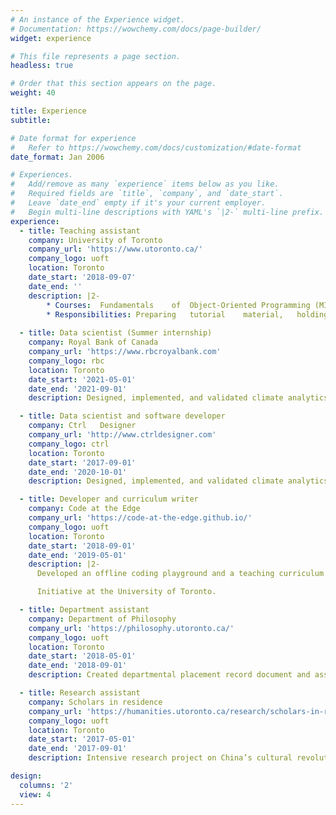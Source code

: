 ```yaml
---
# An instance of the Experience widget.
# Documentation: https://wowchemy.com/docs/page-builder/
widget: experience

# This file represents a page section.
headless: true

# Order that this section appears on the page.
weight: 40

title: Experience
subtitle:

# Date format for experience
#   Refer to https://wowchemy.com/docs/customization/#date-format
date_format: Jan 2006

# Experiences.
#   Add/remove as many `experience` items below as you like.
#   Required fields are `title`, `company`, and `date_start`.
#   Leave `date_end` empty if it's your current employer.
#   Begin multi-line descriptions with YAML's `|2-` multi-line prefix.
experience:
  - title: Teaching assistant
    company: University of Toronto
    company_url: 'https://www.utoronto.ca/'
    company_logo: uoft
    location: Toronto
    date_start: '2018-09-07'
    date_end: ''
    description: |2-        
        * Courses:	Fundamentals	of	Object-Oriented Programming	(MIE250);	Data	Modelling	(MIE253);	Introduction	to	Philosophy	(PHL101)
        * Responsibilities:	Preparing	tutorial	material,	holding	office	hours,	designing	and	marking assignments	and	exams.
        
  - title: Data scientist (Summer internship)
    company: Royal Bank of Canada
    company_url: 'https://www.rbcroyalbank.com'
    company_logo: rbc
    location: Toronto
    date_start: '2021-05-01'
    date_end: '2021-09-01'
    description: Designed, implemented, and validated climate analytics tools	using	interpretable	machine learning and statistics.

  - title: Data	scientist and software developer
    company: Ctrl	Designer
    company_url: 'http://www.ctrldesigner.com'
    company_logo: ctrl
    location: Toronto
    date_start: '2017-09-01'
    date_end: '2020-10-01'
    description: Designed, implemented, and validated climate analytics tools	using	interpretable	machine learning and statistics.

  - title: Developer and curriculum writer
    company: Code at the Edge
    company_url: 'https://code-at-the-edge.github.io/'
    company_logo: uoft
    location: Toronto
    date_start: '2018-09-01'
    date_end: '2019-05-01'
    description: |2-
      Developed an offline coding playground and a teaching curriculum for web development workshops in underdeveloped areas with low access to internet. 

      Initiative at the University of Toronto.

  - title: Department assistant
    company: Department of Philosophy
    company_url: 'https://philosophy.utoronto.ca/'
    company_logo: uoft
    location: Toronto
    date_start: '2018-05-01'
    date_end: '2018-09-01'
    description: Created departmental placement record document and assisted everyday business of running the department.

  - title: Research assistant
    company: Scholars in residence
    company_url: 'https://humanities.utoronto.ca/research/scholars-in-residence'
    company_logo: uoft
    location: Toronto
    date_start: '2017-05-01'
    date_end: '2017-09-01'
    description: Intensive research project on China’s cultural revolution and its effects on the marginalized population supervised by Dr. Yiching Wu.

design:
  columns: '2'
  view: 4
---
```

